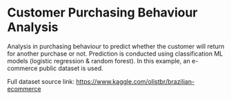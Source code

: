 # Customer Purchasing Behaviour Analysis
 Analysis in purchasing behaviour to predict whether the customer will return for another purchase or not. Prediction is conducted using classification ML models (logistic regression & random forest). In this example, an e-commerce public dataset is used.
 
Full dataset source link: https://www.kaggle.com/olistbr/brazilian-ecommerce
